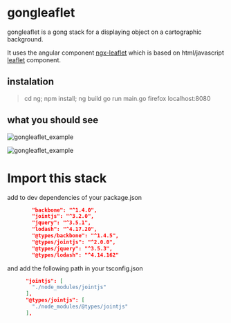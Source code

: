 
# gongleaflet

gongleaflet is a gong stack for a displaying object on a cartographic background.

It uses the angular component [ngx-leaflet](https://github.com/Asymmetrik/ngx-leaflet) which is based on html/javascript [leaflet](https://leafletjs.com/) component.

## instalation


> cd ng; npm install; ng build
> go run main.go
> firefox localhost:8080


## what you should see

![gongleaflet_example](gongleaflet_example.png)


![gongleaflet_example](gongleaflet_example.png)

# Import this stack

add to dev dependencies of your package.json
```json
        "backbone": "^1.4.0",
        "jointjs": "^3.2.0",
        "jquery": "^3.5.1",
        "lodash": "^4.17.20",
        "@types/backbone": "^1.4.5",
        "@types/jointjs": "^2.0.0",
        "@types/jquery": "^3.5.3",
        "@types/lodash": "^4.14.162"
```

and add the following path in your tsconfig.json

```json
      "jointjs": [
        "./node_modules/jointjs"
      ],
      "@types/jointjs": [
        "./node_modules/@types/jointjs"
      ],
```
